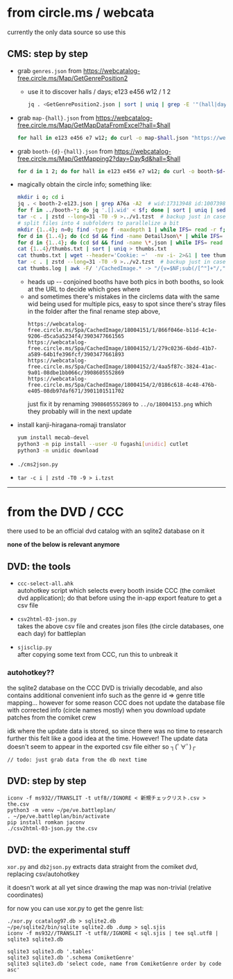 # from circle.ms / webcata
currently the only data source so use this

## CMS: step by step

* grab `genres.json` from https://webcatalog-free.circle.ms/Map/GetGenrePosition2
  * use it to discover halls / days; e123 e456 w12 / 1 2  
    ```bash
    jq . <GetGenrePosition2.json | sort | uniq | grep -E '"(hall|day)"'
    ```

* grab `map-{hall}.json` from https://webcatalog-free.circle.ms/Map/GetMapDataFromExcel?hall=$hall  
  ```bash
  for hall in e123 e456 e7 w12; do curl -o map-$hall.json "https://webcatalog-free.circle.ms/Map/GetMapDataFromExcel?hall=$hall" ⋯; done
  ```

* grab `booth-{d}-{hall}.json` from https://webcatalog-free.circle.ms/Map/GetMapping2?day=Day$d&hall=$hall  
  ```bash
  for d in 1 2; do for hall in e123 e456 e7 w12; do curl -o booth-$d-$hall.json "https://webcatalog-free.circle.ms/Map/GetMapping2?day=Day$d&hall=$hall" ⋯; done; done
  ```

* magically obtain the circle info; something like:
  ```bash
  mkdir i o; cd i
  jq . < booth-2-e123.json | grep A76a -A2  # wid:17313948 id:10073981 (wid=Id, id=CircleId)
  for f in ../booth-*; do jq '.[].wid' < $f; done | sort | uniq | sed -r 's#(.*)#https://webcatalog-free.circle.ms/Circle/\1/DetailJson#' | wget --header='Cookie: ⋯' --post-data '' -nv -i-
  tar -c . | zstd --long=31 -T0 -9 >../v1.tzst  # backup just in case
  # split files into 4 subfolders to parallelize a bit
  mkdir {1..4}; n=0; find -type f -maxdepth 1 | while IFS= read -r f; do n=$((n+1)); [ $n -gt 4 ] && n=1; mv -v -- "$f" $n/; done
  for d in {1..4}; do (cd $d && find -name DetailJson\* | while IFS= read -r f; do mv -nv $f $(jq .Id $f).json; done) & done; wait
  for d in {1..4}; do (cd $d && find -name \*.json | while IFS= read -r f; do jq -r '.WebCircleCutUrls[0] // .CircleCutUrls[0], .WebCircleCutUrls[1] // .CircleCutUrls[1]' $f; done | grep -vE ^null | sed -r 's#^#https://webcatalog-free.circle.ms#' | uniq | tee thumbs.txt) & done; wait
  cat {1..4}/thumbs.txt | sort | uniq > thumbs.txt
  cat thumbs.txt | wget --header='Cookie: ⋯'  -nv -i- 2>&1 | tee thumbs.log
  tar -c . | zstd --long=31 -T0 -9 >../v2.tzst  # backup just in case
  cat thumbs.log | awk -F/ '/CachedImage.* -> "/{v=$NF;sub(/[^"]+"/,"",v);sub(/".*/,"",v);print$6" "v}' | while read wid fn; do mv -vn "$fn" "../o/$wid.webm"; done
  ```
  * heads up -- conjoined booths have both pics in both booths, so look at the URL to decide which goes where
  * and sometimes there's mistakes in the circlems data with the same wid being used for multiple pics, easy to spot since there's stray files in the folder after the final rename step above,  
    ```
    https://webcatalog-free.circle.ms/Spa/CachedImage/18004151/1/866f046e-b11d-4c1e-9206-d5ca5a5234f4/3903477661565
    https://webcatalog-free.circle.ms/Spa/CachedImage/18004152/1/279c0236-6bdd-41b7-a589-64b1fe396fcf/3903477661893
    https://webcatalog-free.circle.ms/Spa/CachedImage/18004152/2/4aa5f87c-3824-41ac-9a01-08dbe1bb066c/3908605552869
    https://webcatalog-free.circle.ms/Spa/CachedImage/18004154/2/0186c618-4c48-476b-e405-08db97daf671/3901101511702
    ```
    just fix it by renaming `3908605552869` to `../o/18004153.png` which they probably will in the next update

* install kanji-hiragana-romaji translator
  ```bash
  yum install mecab-devel
  python3 -m pip install --user -U fugashi[unidic] cutlet
  python3 -m unidic download
  ```

* `./cms2json.py`

* `tar -c i | zstd -T0 -9 > i.tzst`

----

# from the DVD / CCC
there used to be an official dvd catalog with an sqlite2 database on it

**none of the below is relevant anymore**

## DVD: the tools
* `ccc-select-all.ahk`  
  autohotkey script which selects every booth inside CCC (the comiket dvd application); do that before using the in-app export feature to get a csv file

* `csv2html-03-json.py`  
  takes the above csv file and creates json files (the circle databases, one each day) for battleplan

* `sjisclip.py`  
  after copying some text from CCC, run this to unbreak it

### autohotkey??
the sqlite2 database on the CCC DVD is trivially decodable, and also contains additional convenient info such as the genre id => genre title mapping... however for some reason CCC does not update the database file with corrected info (circle names mostly) when you download update patches from the comiket crew

idk where the update data is stored, so since there was no time to research further this felt like a good idea at the time. However! The update data doesn't seem to appear in the exported csv file either so ┐(ﾟ∀ﾟ)┌

`// todo: just grab data from the db next time`

## DVD: step by step

    iconv -f ms932//TRANSLIT -t utf8//IGNORE < 新規チェックリスト.csv > the.csv
    python3 -m venv ~/pe/ve.battleplan/
    . ~/pe/ve.battleplan/bin/activate
    pip install romkan jaconv
    ./csv2html-03-json.py the.csv

## DVD: the experimental stuff

`xor.py` and `db2json.py` extracts data straight from the comiket dvd, replacing csv/autohotkey

it doesn't work at all yet since drawing the map was non-trivial (relative coordinates)

for now you can use xor.py to get the genre list:

    ./xor.py ccatalog97.db > sqlite2.db
    ~/pe/sqlite2/bin/sqlite sqlite2.db .dump > sql.sjis
    iconv -f ms932//TRANSLIT -t utf8//IGNORE < sql.sjis | tee sql.utf8 | sqlite3 sqlite3.db
    
    sqlite3 sqlite3.db '.tables'
    sqlite3 sqlite3.db '.schema ComiketGenre'
    sqlite3 sqlite3.db 'select code, name from ComiketGenre order by code asc'

